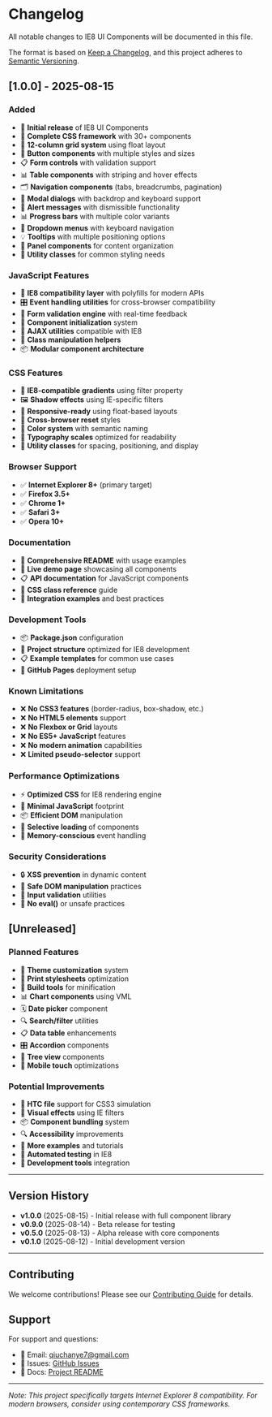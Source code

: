 # Changelog

All notable changes to IE8 UI Components will be documented in this file.

The format is based on [Keep a Changelog](https://keepachangelog.com/en/1.0.0/),
and this project adheres to [Semantic Versioning](https://semver.org/spec/v2.0.0.html).

## [1.0.0] - 2025-08-15

### Added
- 🎉 **Initial release** of IE8 UI Components
- 🎨 **Complete CSS framework** with 30+ components
- 📱 **12-column grid system** using float layout
- 🔘 **Button components** with multiple styles and sizes
- 📋 **Form controls** with validation support
- 📊 **Table components** with striping and hover effects
- 🗂️ **Navigation components** (tabs, breadcrumbs, pagination)
- 💬 **Modal dialogs** with backdrop and keyboard support
- 🚨 **Alert messages** with dismissible functionality
- 📊 **Progress bars** with multiple color variants
- 🎯 **Dropdown menus** with keyboard navigation
- 💡 **Tooltips** with multiple positioning options
- 🎨 **Panel components** for content organization
- 🔧 **Utility classes** for common styling needs

### JavaScript Features
- 🔧 **IE8 compatibility layer** with polyfills for modern APIs
- 🎛️ **Event handling utilities** for cross-browser compatibility
- 📝 **Form validation engine** with real-time feedback
- 🎯 **Component initialization** system
- 🔄 **AJAX utilities** compatible with IE8
- 🎨 **Class manipulation helpers**
- 📦 **Modular component architecture**

### CSS Features
- 🎨 **IE8-compatible gradients** using filter property
- 🖼️ **Shadow effects** using IE-specific filters
- 📱 **Responsive-ready** using float-based layouts
- 🎯 **Cross-browser reset** styles
- 🌈 **Color system** with semantic naming
- 📐 **Typography scales** optimized for readability
- 🔧 **Utility classes** for spacing, positioning, and display

### Browser Support
- ✅ **Internet Explorer 8+** (primary target)
- ✅ **Firefox 3.5+**
- ✅ **Chrome 1+**
- ✅ **Safari 3+**
- ✅ **Opera 10+**

### Documentation
- 📖 **Comprehensive README** with usage examples
- 🎯 **Live demo page** showcasing all components
- 📋 **API documentation** for JavaScript components
- 🎨 **CSS class reference** guide
- 🔧 **Integration examples** and best practices

### Development Tools
- 📦 **Package.json** configuration
- 🔧 **Project structure** optimized for IE8 development
- 📋 **Example templates** for common use cases
- 🚀 **GitHub Pages** deployment setup

### Known Limitations
- ❌ **No CSS3 features** (border-radius, box-shadow, etc.)
- ❌ **No HTML5 elements** support
- ❌ **No Flexbox or Grid** layouts
- ❌ **No ES5+ JavaScript** features
- ❌ **No modern animation** capabilities
- ❌ **Limited pseudo-selector** support

### Performance Optimizations
- ⚡ **Optimized CSS** for IE8 rendering engine
- 🔧 **Minimal JavaScript** footprint
- 📦 **Efficient DOM** manipulation
- 🎯 **Selective loading** of components
- 💾 **Memory-conscious** event handling

### Security Considerations
- 🔒 **XSS prevention** in dynamic content
- 🔧 **Safe DOM manipulation** practices
- 📝 **Input validation** utilities
- 🚫 **No eval()** or unsafe practices

## [Unreleased]

### Planned Features
- 🎨 **Theme customization** system
- 📱 **Print stylesheets** optimization
- 🔧 **Build tools** for minification
- 📊 **Chart components** using VML
- 🗓️ **Date picker** component
- 🔍 **Search/filter** utilities
- 📋 **Data table** enhancements
- 🎛️ **Accordion** components
- 🎯 **Tree view** components
- 📱 **Mobile touch** optimizations

### Potential Improvements
- 🔧 **HTC file** support for CSS3 simulation
- 🎨 **Visual effects** using IE filters
- 📦 **Component bundling** system
- 🔍 **Accessibility** improvements
- 📖 **More examples** and tutorials
- 🧪 **Automated testing** in IE8
- 🔧 **Development tools** integration

---

## Version History

- **v1.0.0** (2025-08-15) - Initial release with full component library
- **v0.9.0** (2025-08-14) - Beta release for testing
- **v0.5.0** (2025-08-13) - Alpha release with core components
- **v0.1.0** (2025-08-12) - Initial development version

---

## Contributing

We welcome contributions! Please see our [Contributing Guide](CONTRIBUTING.md) for details.

## Support

For support and questions:
- 📧 Email: qiuchanye7@gmail.com
- 🐛 Issues: [GitHub Issues](https://github.com/yqq-a/ie8-ui-components/issues)
- 📖 Docs: [Project README](README.md)

---

*Note: This project specifically targets Internet Explorer 8 compatibility. For modern browsers, consider using contemporary CSS frameworks.*
